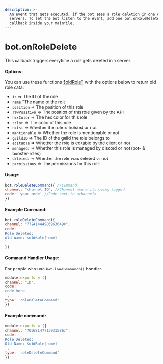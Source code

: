 ```yaml
---
description: >-
  An event that gets executed, if the bot sees a role deletion in one of it'S
  servers. To let the bot listen to the event, add one bot.onRoleDelete()
  callback inside your mainfile.
---
```


# bot.onRoleDelete

This callback triggers everytime a role gets deleted in a server.

#### Options:

You can use these functions [$oldRole\[\]](../functions/usdoldrole.md) with the options below to return old  role data:

* `id` =&gt; The ID of the role
* `name` "The name of the role
* `position` =&gt; The position of this role
* `rawPosition` =&gt; The position of this role given by the API
* `hexColor` =&gt; The hex color for this role
* `color` =&gt; The color of this role
* `hoist` =&gt; Whether the role is hoisted or not
* `mentionable` =&gt; Whether the role is mentionable or not
* `guildID` =&gt; The ID of the guild the role belongs to
* `editable` =&gt; Whether the role is editable by the client or not
* `managed:` =&gt; Whether this role is managed by discord or not \(bot- & booster-roles\)
* `deleted:` =&gt; Whether the role was deleted or not
* `permissions` =&gt; The permissions for this role

#### Usage:

```javascript
bot.roleDeleteCommand({ //Command
channel: "channel ID", //Channel where its being logged
code: `your code` //Code sent to <channel>
})
```

#### Example Command:

```javascript
bot.roleDeleteCommand({ 
channel: "772414449839636490", 
code: `
Role Deleted:
Old Name: $oldRole[name]
`
})
```

#### Command Handler Usage:
For people who use `bot.loadCommands()` handler.
```javascript
module.exports = ({
channel: "ID",
code: `
code here
`,
type: 'roleDeleteCommand'
})
```
#### Example command:

```javascript
module.exports = ({
channel: "705681477169315863",
code: `
Role Deleted:
Old Name: $oldRole[name]
`,
type: 'roleDeleteCommand'
})
```
